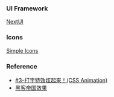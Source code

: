 ### UI Framework
[NextUI](https://nextui.org/)

### Icons
[Simple Icons](https://simpleicons.org/)

### Reference
- [#3-打字特效炫起來！(CSS Animation)](https://ithelp.ithome.com.tw/articles/10266819)
- [黑客帝国效果](https://codepen.io/armdong/pen/oBgZNo)